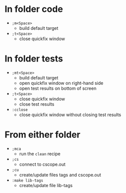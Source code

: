 # In folder code
- `;m<Space>`
    - build default target
- `;t<Space>`
    - close quickfix window

# In folder tests
- `;mt<Space>`
    - build default target
    - open quickfix window on right-hand side
    - open test results on bottom of screen
- `;t<Space>`
    - close quickfix window
    - close test results
- `:cclose`
    - close quickfix window without closing test results

# From either folder
- `;mca`
    - run the `clean` recipe
- `;cs`
    - connect to cscope.out
- `;cu`
    - create/update files tags and cscope.out
- `:make lib-tags`
    - create/update file lib-tags
